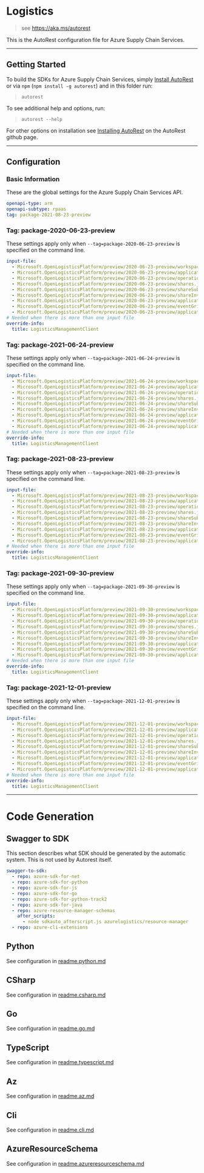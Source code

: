 # Logistics

> see https://aka.ms/autorest

This is the AutoRest configuration file for Azure Supply Chain Services.

---

## Getting Started

To build the SDKs for Azure Supply Chain Services, simply [Install AutoRest](https://aka.ms/autorest/install) or via `npm` (`npm install -g autorest`) and in this folder run:

> `autorest`

To see additional help and options, run:

> `autorest --help`

For other options on installation see [Installing AutoRest](https://aka.ms/autorest/install) on the AutoRest github page.

---

## Configuration

### Basic Information

These are the global settings for the Azure Supply Chain Services API.

```yaml
openapi-type: arm
openapi-subtype: rpaas
tag: package-2021-08-23-preview
```

### Tag: package-2020-06-23-preview

These settings apply only when `--tag=package-2020-06-23-preview` is specified on the command line.

```yaml $(tag) == 'package-2020-06-23-preview'
input-file:
  - Microsoft.OpenLogisticsPlatform/preview/2020-06-23-preview/workspaces.json
  - Microsoft.OpenLogisticsPlatform/preview/2020-06-23-preview/applicationWorkspaces.json
  - Microsoft.OpenLogisticsPlatform/preview/2020-06-23-preview/operations.json
  - Microsoft.OpenLogisticsPlatform/preview/2020-06-23-preview/shares.json
  - Microsoft.OpenLogisticsPlatform/preview/2020-06-23-preview/shareSubscriptions.json
  - Microsoft.OpenLogisticsPlatform/preview/2020-06-23-preview/shareInvites.json
  - Microsoft.OpenLogisticsPlatform/preview/2020-06-23-preview/applicationRegistrations.json
  - Microsoft.OpenLogisticsPlatform/preview/2020-06-23-preview/eventGridFilters.json  
  - Microsoft.OpenLogisticsPlatform/preview/2020-06-23-preview/applicationRegistrationInvites.json
# Needed when there is more than one input file
override-info:
  title: LogisticsManagementClient
```

### Tag: package-2021-06-24-preview

These settings apply only when `--tag=package-2021-06-24-preview` is specified on the command line.

```yaml $(tag) == 'package-2021-06-24-preview'
input-file:
  - Microsoft.OpenLogisticsPlatform/preview/2021-06-24-preview/workspaces.json
  - Microsoft.OpenLogisticsPlatform/preview/2021-06-24-preview/applicationWorkspaces.json
  - Microsoft.OpenLogisticsPlatform/preview/2021-06-24-preview/operations.json
  - Microsoft.OpenLogisticsPlatform/preview/2021-06-24-preview/shares.json
  - Microsoft.OpenLogisticsPlatform/preview/2021-06-24-preview/shareSubscriptions.json
  - Microsoft.OpenLogisticsPlatform/preview/2021-06-24-preview/shareInvites.json
  - Microsoft.OpenLogisticsPlatform/preview/2021-06-24-preview/applicationRegistrations.json
  - Microsoft.OpenLogisticsPlatform/preview/2021-06-24-preview/eventGridFilters.json
  - Microsoft.OpenLogisticsPlatform/preview/2021-06-24-preview/applicationRegistrationInvites.json
# Needed when there is more than one input file
override-info:
  title: LogisticsManagementClient
```

### Tag: package-2021-08-23-preview

These settings apply only when `--tag=package-2021-08-23-preview` is specified on the command line.

```yaml $(tag) == 'package-2021-08-23-preview'
input-file:
  - Microsoft.OpenLogisticsPlatform/preview/2021-08-23-preview/workspaces.json
  - Microsoft.OpenLogisticsPlatform/preview/2021-08-23-preview/applicationManagers.json
  - Microsoft.OpenLogisticsPlatform/preview/2021-08-23-preview/operations.json
  - Microsoft.OpenLogisticsPlatform/preview/2021-08-23-preview/shares.json
  - Microsoft.OpenLogisticsPlatform/preview/2021-08-23-preview/shareSubscriptions.json
  - Microsoft.OpenLogisticsPlatform/preview/2021-08-23-preview/shareInvites.json
  - Microsoft.OpenLogisticsPlatform/preview/2021-08-23-preview/applications.json
  - Microsoft.OpenLogisticsPlatform/preview/2021-08-23-preview/eventGridFilters.json
  - Microsoft.OpenLogisticsPlatform/preview/2021-08-23-preview/applicationRegistrations.json
# Needed when there is more than one input file
override-info:
  title: LogisticsManagementClient
```

### Tag: package-2021-09-30-preview

These settings apply only when `--tag=package-2021-09-30-preview` is specified on the command line.

```yaml $(tag) == 'package-2021-09-30-preview'
input-file:
  - Microsoft.OpenLogisticsPlatform/preview/2021-09-30-preview/workspaces.json
  - Microsoft.OpenLogisticsPlatform/preview/2021-09-30-preview/applicationManagers.json
  - Microsoft.OpenLogisticsPlatform/preview/2021-09-30-preview/operations.json
  - Microsoft.OpenLogisticsPlatform/preview/2021-09-30-preview/shares.json
  - Microsoft.OpenLogisticsPlatform/preview/2021-09-30-preview/shareSubscriptions.json
  - Microsoft.OpenLogisticsPlatform/preview/2021-09-30-preview/shareInvites.json
  - Microsoft.OpenLogisticsPlatform/preview/2021-09-30-preview/applications.json
  - Microsoft.OpenLogisticsPlatform/preview/2021-09-30-preview/eventGridFilters.json
  - Microsoft.OpenLogisticsPlatform/preview/2021-09-30-preview/applicationRegistrations.json
# Needed when there is more than one input file
override-info:
  title: LogisticsManagementClient
```

### Tag: package-2021-12-01-preview

These settings apply only when `--tag=package-2021-12-01-preview` is specified on the command line.

```yaml $(tag) == 'package-2021-12-01-preview'
input-file:
  - Microsoft.OpenLogisticsPlatform/preview/2021-12-01-preview/workspaces.json
  - Microsoft.OpenLogisticsPlatform/preview/2021-12-01-preview/applicationManagers.json
  - Microsoft.OpenLogisticsPlatform/preview/2021-12-01-preview/operations.json
  - Microsoft.OpenLogisticsPlatform/preview/2021-12-01-preview/shares.json
  - Microsoft.OpenLogisticsPlatform/preview/2021-12-01-preview/shareSubscriptions.json
  - Microsoft.OpenLogisticsPlatform/preview/2021-12-01-preview/shareInvites.json
  - Microsoft.OpenLogisticsPlatform/preview/2021-12-01-preview/applications.json
  - Microsoft.OpenLogisticsPlatform/preview/2021-12-01-preview/eventGridFilters.json
  - Microsoft.OpenLogisticsPlatform/preview/2021-12-01-preview/applicationRegistrations.json
# Needed when there is more than one input file
override-info:
  title: LogisticsManagementClient
```
---


# Code Generation

## Swagger to SDK

This section describes what SDK should be generated by the automatic system.
This is not used by Autorest itself.

```yaml $(swagger-to-sdk)
swagger-to-sdk:
  - repo: azure-sdk-for-net
  - repo: azure-sdk-for-python
  - repo: azure-sdk-for-js
  - repo: azure-sdk-for-go
  - repo: azure-sdk-for-python-track2
  - repo: azure-sdk-for-java
  - repo: azure-resource-manager-schemas
    after_scripts:
      - node sdkauto_afterscript.js azurelogistics/resource-manager
  - repo: azure-cli-extensions
```

## Python

See configuration in [readme.python.md](./readme.python.md)

## CSharp

See configuration in [readme.csharp.md](./readme.csharp.md)

## Go

See configuration in [readme.go.md](./readme.go.md)

## TypeScript

See configuration in [readme.typescript.md](./readme.typescript.md)

## Az

See configuration in [readme.az.md](./readme.az.md)

## Cli

See configuration in [readme.cli.md](./readme.cli.md)

## AzureResourceSchema

See configuration in [readme.azureresourceschema.md](./readme.azureresourceschema.md)
